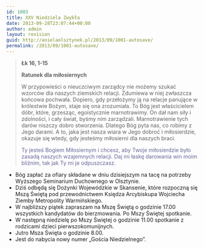 ```yaml
---
id: 1003
title: XXV Niedziela Zwykła
date: 2013-09-28T23:07:44+00:00
author: admin
layout: revision
guid: http://anielaolsztynek.pl/2013/09/1001-autosave/
permalink: /2013/09/1001-autosave/
---
```

> **Łk 16, 1-15**
> 
> **Ratunek dla miłosiernych**
> 
> W przypowieści o nieuczciwym zarządcy nie możemy szukać wzorców dla naszych ziemskich relacji. Zdumiewa w niej zwłaszcza końcowa pochwała. Dopiero, gdy przełożymy ją na relacje panujące w królestwie Bożym, staje się ona zrozumiała. To Bóg jest właścicielem dóbr, które, grzesząc, egoistycznie marnotrawimy. On dał nam siły i zdolności, i cały świat, byśmy nim zarządzali. Marnotrawienie tych darów niszczy dobro stworzenia. Dlatego Bóg pyta nas, co robimy z Jego darami. A to, jaka jest nasza wiara w Jego dobroć i miłosierdzie, okazuje się wtedy, gdy jesteśmy miłosierni dla naszych braci.
> 
> <span style="color: #666699;">Ty jesteś Bogiem Miłosiernym i chcesz, aby Twoje miłosierdzie było zasadą naszych wzajemnych relacji. Daj mi łaskę darowania win moim bliźnim, tak jak Ty mi je odpuszczasz.</span>

  * Bóg zapłać za ofiary składane w dniu dzisiejszym na tacę na potrzeby Wyższego Seminarium Duchownego w Olsztynie.
  * Dziś odbędą się Dożynki Wojewódzkie w Skansenie, które rozpoczną się Mszą Świętą pod przewodnictwem Księdza Arcybiskupa Wojciecha Ziemby Metropolity Warmińskiego.
  * W najbliższy piątek zapraszam na Mszę Świętą o godzinie 17.00 wszystkich kandydatów do bierzmowania. Po Mszy Świętej spotkanie.
  * W następną niedzielę po Mszy Świętej o godzinie 11.00 spotkanie z rodzicami dzieci pierwszokomunijnych.
  * Jutro Msza Święta o godzinie 8.00.
  * Jest do nabycia nowy numer &#8222;Gościa Niedzielnego&#8221;.